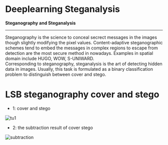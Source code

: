 #  Deeplearning Steganalysis

**Steganography and Steganalysis**  


***

Steganography is the science to conceal secrect messages in the images though slightly modifying the pixel values. Content-adaptive steganographic schemes tend to embed the messages in complex regions to escape from detection are the most secure method in nowadays. Examples in spatial domain include HUGO, WOW, S-UNIWARD.   
Corresponding to steganography, steganalysis is the art of detecting hidden data in images. Usually, this task is formulated as a binary classification problem to distinguish between cover and stego. 


# LSB steganography cover and stego



* 1: cover and stego
 
![tu1](https://github.com/jiangszzzzz/CAECNNcode/blob/master/data/coverstego.jpg?raw=true)


* 2: the subtraction result of cover stego 
 
![subtraction](https://github.com/jiangszzzzz/CAECNNcode/blob/master/data/subtraction.jpg?raw=true)







